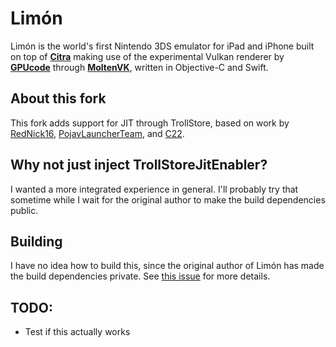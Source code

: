 # Limón

Limón is the world's first Nintendo 3DS emulator for iPad and iPhone built on top of **[Citra](https://github.com/citra-emu/citra)** making use of the experimental Vulkan renderer by **[GPUcode](https://github.com/gpucode)** through **[MoltenVK](https://github.com/KhronosGroup/MoltenVK)**, written in Objective-C and Swift.

## About this fork

This fork adds support for JIT through TrollStore, based on work by [RedNick16](https://github.com/Rednick16/TrollStoreJitEnabler), [PojavLauncherTeam](https://github.com/PojavLauncherTeam/PojavLauncher_iOS/blob/main/Natives/main.m), and [C22](https://github.com/c22dev/Lemon/tree/main/emuThreeDS/citra_wrapper/JIT).

## Why not just inject TrollStoreJitEnabler?

I wanted a more integrated experience in general. I'll probably try that sometime while I wait for the original author to make the build dependencies public.

## Building

I have no idea how to build this, since the original author of Limón has made the build dependencies private. See [this issue](https://github.com/emuPlace/Limon/issues/26) for more details.

## TODO:

- Test if this actually works
